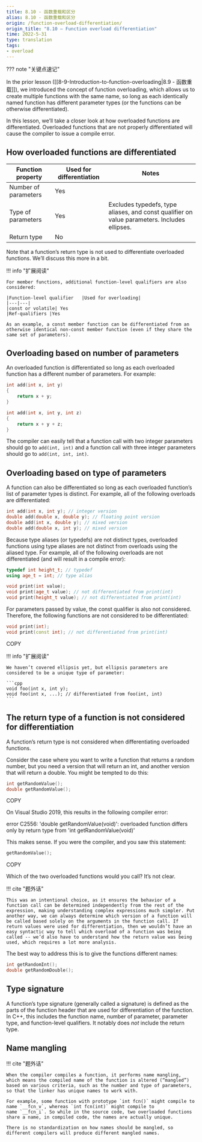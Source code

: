 ```yaml
---
title: 8.10 - 函数重载和区分
alias: 8.10 - 函数重载和区分
origin: /function-overload-differentiation/
origin_title: "8.10 — Function overload differentiation"
time: 2022-5-31
type: translation
tags:
- overload
---
```


??? note "关键点速记"
	

In the prior lesson ([[8-9-Introduction-to-function-overloading|8.9 - 函数重载]]), we introduced the concept of function overloading, which allows us to create multiple functions with the same name, so long as each identically named function has different parameter types (or the functions can be otherwise differentiated).

In this lesson, we’ll take a closer look at how overloaded functions are differentiated. Overloaded functions that are not properly differentiated will cause the compiler to issue a compile error.

## How overloaded functions are differentiated

|Function property	|Used for differentiation	|Notes|
|---|---|---|
|Number of parameters	|Yes	
|Type of parameters	|Yes	|Excludes typedefs, type aliases, and const qualifier on value parameters. Includes ellipses.
|Return type	|No	

Note that a function’s return type is not used to differentiate overloaded functions. We’ll discuss this more in a bit.

!!! info "扩展阅读"

	For member functions, additional function-level qualifiers are also considered:
	
	|Function-level qualifier	|Used for overloading|
	|---|---|
	|const or volatile|	Yes
	|Ref-qualifiers	|Yes
	
	As an example, a const member function can be differentiated from an otherwise identical non-const member function (even if they share the same set of parameters).


## Overloading based on number of parameters

An overloaded function is differentiated so long as each overloaded function has a different number of parameters. For example:

```cpp
int add(int x, int y)
{
    return x + y;
}

int add(int x, int y, int z)
{
    return x + y + z;
}
```


The compiler can easily tell that a function call with two integer parameters should go to `add(int, int)` and a function call with three integer parameters should go to `add(int, int, int)`.

## Overloading based on type of parameters

A function can also be differentiated so long as each overloaded function’s list of parameter types is distinct. For example, all of the following overloads are differentiated:

```cpp
int add(int x, int y); // integer version
double add(double x, double y); // floating point version
double add(int x, double y); // mixed version
double add(double x, int y); // mixed version
```


Because type aliases (or typedefs) are not distinct types, overloaded functions using type aliases are not distinct from overloads using the aliased type. For example, all of the following overloads are not differentiated (and will result in a compile error):

```cpp
typedef int height_t; // typedef
using age_t = int; // type alias

void print(int value);
void print(age_t value); // not differentiated from print(int)
void print(height_t value); // not differentiated from print(int)
```


For parameters passed by value, the const qualifier is also not considered. Therefore, the following functions are not considered to be differentiated:

```cpp
void print(int);
void print(const int); // not differentiated from print(int)
```

COPY

!!! info "扩展阅读"

	We haven’t covered ellipsis yet, but ellipsis parameters are considered to be a unique type of parameter:
	
	```cpp
	void foo(int x, int y);
	void foo(int x, ...); // differentiated from foo(int, int)
	```

## The return type of a function is not considered for differentiation

A function’s return type is not considered when differentiating overloaded functions.

Consider the case where you want to write a function that returns a random number, but you need a version that will return an int, and another version that will return a double. You might be tempted to do this:

```cpp
int getRandomValue();
double getRandomValue();
```

COPY

On Visual Studio 2019, this results in the following compiler error:

error C2556: 'double getRandomValue(void)': overloaded function differs only by return type from 'int getRandomValue(void)'

This makes sense. If you were the compiler, and you saw this statement:

```cpp
getRandomValue();
```

COPY

Which of the two overloaded functions would you call? It’s not clear.

!!! cite "题外话"

    This was an intentional choice, as it ensures the behavior of a function call can be determined independently from the rest of the expression, making understanding complex expressions much simpler. Put another way, we can always determine which version of a function will be called based solely on the arguments in the function call. If return values were used for differentiation, then we wouldn’t have an easy syntactic way to tell which overload of a function was being called -- we’d also have to understand how the return value was being used, which requires a lot more analysis.

The best way to address this is to give the functions different names:

```cpp
int getRandomInt();
double getRandomDouble();
```


## Type signature

A function’s type signature (generally called a signature) is defined as the parts of the function header that are used for differentiation of the function. In C++, this includes the function name, number of parameter, parameter type, and function-level qualifiers. It notably does _not_ include the return type.

## Name mangling

!!! cite "题外话"

    When the compiler compiles a function, it performs name mangling, which means the compiled name of the function is altered (“mangled”) based on various criteria, such as the number and type of parameters, so that the linker has unique names to work with.

	For example, some function with prototype `int fcn()` might compile to name `__fcn_v`, whereas `int fcn(int)` might compile to name `__fcn_i`. So while in the source code, two overloaded functions share a name, in compiled code, the names are actually unique.

	There is no standardization on how names should be mangled, so different compilers will produce different mangled names.